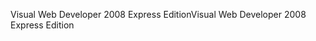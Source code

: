 <span data-ttu-id="f146f-101">Visual Web Developer 2008 Express Edition</span><span class="sxs-lookup"><span data-stu-id="f146f-101">Visual Web Developer 2008 Express Edition</span></span>